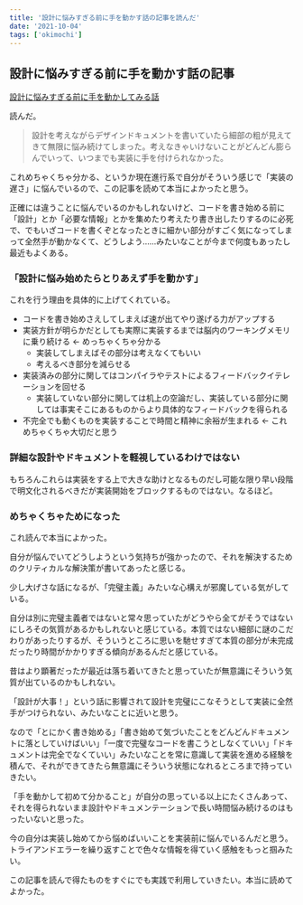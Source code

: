 ```yaml
---
title: '設計に悩みすぎる前に手を動かす話の記事を読んだ'
date: '2021-10-04'
tags: ['okimochi']
---
```


## 設計に悩みすぎる前に手を動かす話の記事

[設計に悩みすぎる前に手を動かしてみる話](https://nhiroki.jp/2021/09/24/coding-before-overthinking)

読んだ。

> 設計を考えながらデザインドキュメントを書いていたら細部の粗が見えてきて無限に悩み続けてしまった。考えなきゃいけないことがどんどん膨らんでいって、いつまでも実装に手を付けられなかった。

これめちゃくちゃ分かる、というか現在進行系で自分がそういう感じで「実装の遅さ」に悩んでいるので、この記事を読めて本当によかったと思う。

正確には違うことに悩んでいるのかもしれないけど、コードを書き始める前に「設計」とか「必要な情報」とかを集めたり考えたり書き出したりするのに必死で、でもいざコードを書くぞとなったときに細かい部分がすごく気になってしまって全然手が動かなくて、どうしよう……みたいなことが今まで何度もあったし最近もよくある。

### 「設計に悩み始めたらとりあえず手を動かす」

これを行う理由を具体的に上げてくれている。

- コードを書き始めさえしてしまえば速が出てやり遂げる力がアップする
- 実装方針が明らかだとしても実際に実装するまでは脳内のワーキングメモリに乗り続ける ← めっちゃくちゃ分かる
  - 実装してしまえばその部分は考えなくてもいい
  - 考えるべき部分を減らせる
- 実装済みの部分に関してはコンパイラやテストによるフィードバックイテレーションを回せる
  - 実装していない部分に関しては机上の空論だし、実装している部分に関しては事実そこにあるものからより具体的なフィードバックを得られる
- 不完全でも動くものを実装することで時間と精神に余裕が生まれる ← これめちゃくちゃ大切だと思う

### 詳細な設計やドキュメントを軽視しているわけではない

もちろんこれらは実装をする上で大きな助けとなるものだし可能な限り早い段階で明文化されるべきだが実装開始をブロックするものではない。なるほど。

### めちゃくちゃためになった

これ読んで本当によかった。

自分が悩んでいてどうしようという気持ちが強かったので、それを解決するためのクリティカルな解決策が書いてあったと感じる。

少し大げさな話になるが、「完璧主義」みたいな心構えが邪魔している気がしている。

自分は別に完璧主義者ではないと常々思っていたがどうやら全てがそうではないにしろその気質があるかもしれないと感じている。本質ではない細部に謎のこだわりがあったりするが、そういうところに思いを馳せすぎて本質の部分が未完成だったり時間がかかりすぎる傾向があるんだと感じている。

昔はより顕著だったが最近は落ち着いてきたと思っていたが無意識にそういう気質が出ているのかもしれない。

「設計が大事！」という話に影響されて設計を完璧にこなそうとして実装に全然手がつけられない、みたいなことに近いと思う。

なので「とにかく書き始める」「書き始めて気づいたことをどんどんドキュメントに落としていけばいい」「一度で完璧なコードを書こうとしなくていい」「ドキュメントは完全でなくていい」みたいなことを常に意識して実装を進める経験を積んで、それができてきたら無意識にそういう状態になれるところまで持っていきたい。

「手を動かして初めて分かること」が自分の思っている以上にたくさんあって、それを得られないまま設計やドキュメンテーションで長い時間悩み続けるのはもったいないと思った。

今の自分は実装し始めてから悩めばいいことを実装前に悩んでいるんだと思う。トライアンドエラーを繰り返すことで色々な情報を得ていく感触をもっと掴みたい。

この記事を読んで得たものをすぐにでも実践で利用していきたい。本当に読めてよかった。
